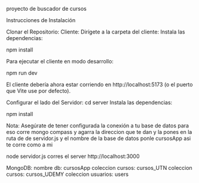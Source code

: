 proyecto de buscador de cursos

Instrucciones de Instalación

Clonar el Repositorio:
Cliente: Dirígete a la carpeta del cliente:
Instala las dependencias:

npm install

Para ejecutar el cliente en modo desarrollo:

npm run dev

El cliente debería ahora estar corriendo en http://localhost:5173 (o el puerto que Vite use por defecto).

Configurar el lado del Servidor:
cd server Instala las dependencias:

npm install

Nota: Asegúrate de tener configurada la conexión a tu base de datos para eso corre mongo compass y agarra la direccion que te dan y la pones en la ruta de de servidor.js y el nombre de la base de datos ponle cursosApp asi te corre como a mi

node servidor.js corres el server http://localhost:3000

MongoDB:
nombre db: cursosApp
coleccion cursos: cursos_UTN
coleccion cursos: cursos_UDEMY
coleccion usuarios: users
